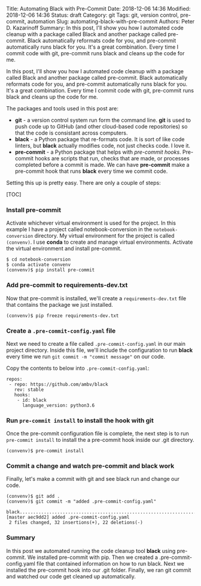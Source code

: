 Title: Automating Black with Pre-Commit
Date: 2018-12-06 14:36
Modified: 2018-12-06 14:36
Status: draft
Category: git
Tags: git, version control, pre-commit, automation
Slug: automating-black-with-pre-commit
Authors: Peter D. Kazarinoff
Summary: In this post, I'll show you how I automated code cleanup with a package called Black and another package called pre-commit. Black automatically reformats code for you, and pre-commit automatically runs black for you. It's a great combination. Every time I commit code with git, pre-commit runs black and cleans up the code for me. 

In this post, I'll show you how I automated code cleanup with a package called Black and another package called pre-commit. Black automatically reformats code for you, and pre-commit automatically runs black for you. It's a great combination. Every time I commit code with git, pre-commit runs black and cleans up the code for me.

The packages and tools used in this post are:

* **git** - a version control system run form the command line. **git** is used to push code up to GitHub (and other cloud-based code repositories) so that the code is consistant across computers. 
* **black** - a Python package that re-formats code. It is sort of like code linters, but **black** actually modifies code, not just checks code. I love it.
* **pre-commit** - a Python package that helps with _pre-commit hooks_. Pre-commit hooks are scripts that run, checks that are made, or processes completed before a commit is made. We can have **pre-commit** make a pre-commit hook that runs **black** every time we commit code.

Setting this up is pretty easy. There are only a couple of steps:

[TOC]

### Install pre-commit

Activate whichever virtual environment is used for the project. In this example I have a project called notebook-conversion in the ```notebook-conversion``` directory. My virtual environment for the project is called ```(convenv)```. I use **conda** to create and manage virtual environments. Activate the virtual environment and install pre-commit.

```text
$ cd notebook-conversion
$ conda activate convenv
(convenv)$ pip install pre-commit
```

### Add pre-commit to requirements-dev.txt

Now that pre-commit is installed, we'll create a ```requirements-dev.txt``` file that contains the package we just installed. 

```text
(convenv)$ pip freeze requirements-dev.txt
```

### Create a ```.pre-commit-config.yaml``` file

Next we need to create a file called ```.pre-commit-config.yaml``` in our main project directory. Inside this file, we'll include the configuration to run **black** every time we run ```git commit -m "commit message"``` on our code. 

Copy the contents to below into ```.pre-commit-config.yaml```:

```text
repos:
 - repo: https://github.com/ambv/black
   rev: stable
   hooks:
    - id: black
      language_version: python3.6
```

### Run ```pre-commit install``` to install the hook with git

Once the pre-commit configuration file is complete, the next step is to run ```pre-commit install``` to install the a pre-commit hook inside our .git directory.

```text
(convenv)$ pre-commit install
```

### Commit a change and watch pre-commit and black work

Finally, let's make a commit with git and see black run and change our code.

```text
(convenv)$ git add .
(convenv)$ git commit -m "added .pre-commit-config.yaml"

black....................................................................Passed
[master aec9dd2] added .pre-commit-config.yaml
 2 files changed, 32 insertions(+), 22 deletions(-)

```

### Summary

In this post we automated running the code cleanup tool **black** using pre-commit. We installed pre-commit with pip. Then we created a .pre-commit-config.yaml file that contained information on how to run black. Next we installed the pre-commit hook into our .git folder. Finally, we ran git commit and watched our code get cleaned up automatically. 